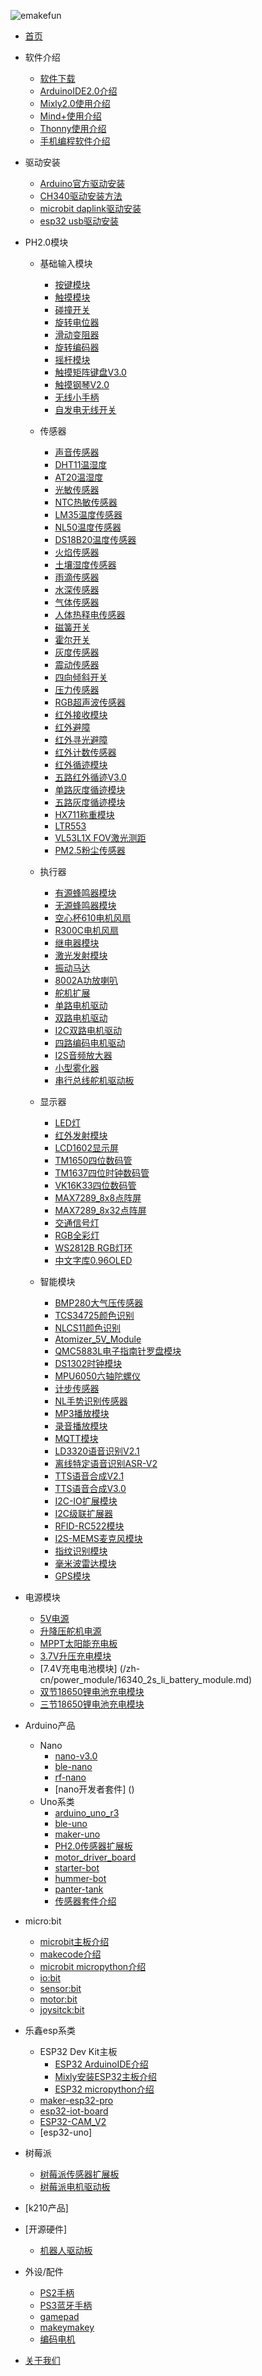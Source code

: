 <!-- docs/_sidebar.md -->
![emakefun](zh-cn/_media/favicon.jpg)

- [首页](/zh-cn/homepage.md)

- 软件介绍
  - [软件下载](/zh-cn/software/software_download.zh-CN.md)
  - [ArduinoIDE2.0介绍](/zh-cn/software/arduino_ide/arduino_ide.zh-CN.md)
  - [Mixly2.0使用介绍](/zh-cn/software/mixly/mixly.zh-CN.md)
  - [Mind+使用介绍](/zh-cn/software/)
  - [Thonny使用介绍](/zh-cn/software/thonny/thonny.zh-CN.md)
  - [手机编程软件介绍](/zh-cn/software/Mobile_programming/Mobile_programming.md)

- 驱动安装
  - [Arduino官方驱动安装](/zh-cn/driver/Arduino_official_driver/Arduino_official_driver.md)
  - [CH340驱动安装方法](/zh-cn/driver/ch340_driver/ch340_driver.md)
  - [microbit daplink驱动安装](/zh-cn/driver/microbit_daplink_driver/microbit_daplink_driver.md)
  - [esp32 usb驱动安装](/zh-cn/driver/esp32_driver/esp32_driver.md)

- PH2.0模块
  - 基础输入模块
    - [按键模块](/zh-cn/gallery.md)
    - [触摸模块](/zh-cn/gallery.md)
    - [碰撞开关](/zh-cn/gallery.md)
    - [旋转电位器](/zh-cn/gallery.md)
    - [滑动变阻器](/zh-cn/gallery.md)
    - [旋转编码器](/zh-cn/gallery.md)
    - [摇杆模块](/zh-cn/gallery.md)
    - [触摸矩阵键盘V3.0](/zh-cn/gallery.md)
    - [触摸钢琴V2.0](zh-cn/ph2.0_sensors/base_input_module/touch_piano/touch_piano.md)
    - [无线小手柄](/zh-cn/gallery.md)
    - [自发电无线开关](/zh-cn/gallery.md)

  - 传感器
    - [声音传感器](/zh-cn/gallery.md)
    - [DHT11温湿度](/zh-cn/gallery.md)
    - [AT20温湿度](/zh-cn/gallery.md)
    - [光敏传感器](/zh-cn/gallery.md)
    - [NTC热敏传感器](/zh-cn/gallery.md)
    - [LM35温度传感器](/zh-cn/gallery.md)
    - [NL50温度传感器](zh-cn/ph2.0_sensors/sensors/temperature_sensor_nl50/temperature_sensor_nl50.md)
    - [DS18B20温度传感器](/zh-cn/gallery.md)
    - [火焰传感器](/zh-cn/ph2.0_sensors/sensors/flame_sensor.md)
    - [土壤湿度传感器](/zh-cn/ph2.0_sensors/sensors/soil_moisture_sensor.md)
    - [雨滴传感器](/zh-cn/ph2.0_sensors/sensors/water_droplets_sensor.md)
    - [水深传感器](/zh-cn/ph2.0_sensors/sensors/water_depth_sensor.md)
    - [气体传感器](/zh-cn/ph2.0_sensors/sensors/mq_gas_sensor.md)
    - [人体热释电传感器](/zh-cn/ph2.0_sensors/sensors/human_body_sensor.md)
    - [磁簧开关](/zh-cn/ph2.0_sensors/sensors/magnetic-switch_sensor.md)
    - [霍尔开关](/zh-cn/ph2.0_sensors/sensors/magnetic-switch_sensor.md)
    - [灰度传感器](/zh-cn/ph2.0_sensors/sensors/grayscale_sensor.md)
    - [震动传感器](/zh-cn/ph2.0_sensors/sensors/shock_sensor.md)
    - [四向倾斜开关](/zh-cn/ph2.0_sensors/sensors/tilt_switch_sensor.md)
    - [压力传感器](/zh-cn/ph2.0_sensors/sensors/pressure_sensor.md)
    - [RGB超声波传感器](/zh-cn/ph2.0_sensors/sensors/rus_04.md)
    - [红外接收模块](/zh-cn/sensors/irReceiverModel.md)
    - [红外避障](/zh-cn/gallery.md)
    - [红外寻光避障](/zh-cn/gallery.md)
    - [红外计数传感器](/zh-cn/gallery.md)
    - [红外循迹模块](/zh-cn/ph2.0_sensors/sensors/tracking_sensor.md)
    - [五路红外循迹V3.0](/zh-cn/gallery.md)
    - [单路灰度循迹模块](/zh-cn/gallery.md)
    - [五路灰度循迹模块](/zh-cn/gallery.md)
    - [HX711称重模块](/zh-cn/)
    - [LTR553]()
    - [VL53L1X FOV激光测距]()
    - [PM2.5粉尘传感器]()

  - 执行器
    - [有源蜂鸣器模块](/zh-cn/ph2.0_sensors/actuators/buzzerModel.md)
    - [无源蜂鸣器模块](/zh-cn/ph2.0_sensors/actuators/passiveBuzzerModel.md)
    - [空心杯610电机风扇](/zh-cn/ph2.0_sensors/actuators/motorModelV2.md)
    - [R300C电机风扇]( /zh-cn/ph2.0_sensors/actuators/highPowerMotorModule.md)
    - [继电器模块](/zh-cn/ph2.0_sensors/actuators/relayModel.md)
    - [激光发射模块](/zh-cn/ph2.0_sensors/actuators/laserEmissionModel.md)
    - [振动马达](/zh-cn/ph2.0_sensors/actuators/vibrationMotorModule.md)
    - [8002A功放喇叭](/zh-cn/ph2.0_sensors/actuators/bigSpeakerModule.md)
    - [舵机扩展](/zh-cn/ph2.0_sensors/actuators/servoModel.md)
    - [单路电机驱动](/zh-cn/ph2.0_sensors/actuators/)
    - [双路电机驱动](/zh-cn/ph2.0_sensors/actuators/highSpeedMiniMotorDriveBoardModel.md)
    - [I2C双路电机驱动](/zh-cn/ph2.0_sensors/actuators/highSpeedMiniMotorDriveBoardModel.md)
    - [四路编码电机驱动](/zh-cn/ph2.0_sensors/actuators/)
    - [I2S音频放大器](/zh-cn/gallery.md)
    - [小型雾化器](/zh-cn/ph2.0_sensors/actuators/small_atomizer/small_atomizer.md)
    - [串行总线舵机驱动板]()

  - 显示器
    - [LED灯](/zh-cn/ph2.0_sensors/displayers/LED.md)
    - [红外发射模块](/zh-cn/ph2.0_sensors/actuators/infraredEmissionModel.md)
    - [LCD1602显示屏](/zh-cn/ph2.0_sensors/displayers/LCD1602.md)
    - [TM1650四位数码管](/zh-cn/ph2.0_sensors/displayers/TM1650.md)
    - [TM1637四位时钟数码管](/zh-cn/ph2.0_sensors/displayers/TM1637.md)
    - [VK16K33四位数码管](/zh-cn/ph2.0_sensors/displayers/4_digit_7_segment_v2.0.md)
    - [MAX7289_8x8点阵屏](/zh-cn/ph2.0_sensors/displayers/8x8LedDisplay.md)
    - [MAX7289_8x32点阵屏](/zh-cn/ph2.0_sensors/displayers/8x32LedDisplay.md)
    - [交通信号灯](/zh-cn/ph2.0_sensors/displayers/trafficLights.md)
    - [RGB全彩灯](/zh-cn/ph2.0_sensors/displayers/RGB.md)
    - [WS2812B RGB灯环](/zh-cn/ph2.0_sensors/displayers/RGBRing.md)
    - [中文字库0.96OLED](/zh-cn/ph2.0_sensors/displayers/GT20L16S1Y_OLED.md)

  - 智能模块
    - [BMP280大气压传感器](/zh-cn/gallery.md)
    - [TCS34725颜色识别](/zh-cn/gallery.md)
    - [NLCS11颜色识别](zh-cn/ph2.0_sensors/smart_module/color_sensor_nlcs11/color_sensor_nlcs11.md)
    - [Atomizer_5V_Module](zh-cn/ph2.0_sensors/smart_module/Atomizer_5V_Module/Atomizer_5V_Module.md)
    - [QMC5883L电子指南针罗盘模块](/zh-cn/gallery.md)
    - [DS1302时钟模块](/zh-cn/gallery.md)
    - [MPU6050六轴陀螺仪](/zh-cn/gallery.md)
    - [计步传感器](/zh-cn/gallery.md)
    - [NL手势识别传感器](/zh-cn/gallery.md)
    - [MP3播放模块](/zh-cn/gallery.md)
    - [录音播放模块](/zh-cn/gallery.md)
    - [MQTT模块](/zh-cn/.md)
    - [LD3320语音识别V2.1](/zh-cn/gallery.md)
    - [离线特定语音识别ASR-V2](/zh-cn/gallery.md)
    - [TTS语音合成V2.1](/zh-cn/gallery.md)
    - [TTS语音合成V3.0](/zh-cn/gallery.md)
    - [I2C-IO扩展模块](/zh-cn/gallery.md)
    - [I2C级联扩展器](/zh-cn/)
    - [RFID-RC522模块](/zh-cn/gallery.md)
    - [I2S-MEMS麦克风模块](/zh-cn/gallery.md)
    - [指纹识别模块]()
    - [毫米波雷达模块]()
    - [GPS模块]()

- 电源模块
  - [5V电源]()
  - [升降压舵机电源]()
  - [MPPT太阳能充电板](zh-cn/ph2.0_sensors/smart_module/MPPT_Module/MPPT_Module.md)
  - [3.7V升压充电模块](/zh-cn//power_module/3.7v_battery_module.md)
  - [7.4V充电电池模块] (/zh-cn/power_module/16340_2s_li_battery_module.md)
  - [双节18650锂电池充电模块](/zh-cn//power_module/18650_2s_li_battery_module.md)
  - [三节18650锂电池充电模块](/zh-cn//power_module/18650_3s_li_battery_module.md)

- Arduino产品
  - Nano
    - [nano-v3.0](/general/algorithm/data-structures/stack/README.zh-CN.md)
    - [ble-nano](/general/algorithm/data-structures/queue/README.zh-CN.md)
    - [rf-nano](/general/algorithm/data-structures/queue/README.zh-CN.md)
    - [nano开发者套件] ()
  - Uno系类
    - [arduino_uno_r3](/Arduino/UnoR3/README.zh-CN.md)
    - [ble-uno](/Arduino/ble-uno/README.zh-CN.md)
    - [maker-uno](/Arduino/maker-uno/README.zh-CN.md)
    - [PH2.0传感器扩展板](/Arduino/PH2.0_externtion_borad/README.zh-CN.md)
    - [motor_driver_board](/Arduino/motor_driver_board/README.zh-CN.md)
    - [starter-bot]()
    - [hummer-bot]()
    - [panter-tank]()
    - [传感器套件介绍]()

- micro:bit
  - [microbit主板介绍](https://microbit.org/zh-cn/get-started/features/overview/)
  - [makecode介绍](/zh-cn/microbit/makecode/MakeCode使用介绍.md)
  - [microbit micropython介绍](/zh-cn/micro_bit/microbit_micropython/microbit_micropython.md)
  - [io:bit](/zh-cn/micro_bit/iot_bit.md)
  - [sensor:bit](/zh-cn/micro_bit/sensorbit.md)
  - [motor:bit](/zh-cn/micro_bit/motorbit.md)
  - [joysitck:bit](/zh-cn/micro_bit/joystickbit.md)

- 乐鑫esp系类
  - ESP32 Dev Kit主板
    - [ESP32 ArduinoIDE介绍]()
    - [Mixly安装ESP32主板介绍]()
    - [ESP32 micropython介绍](https://www.micropython.org.cn/nav/micropython/%E4%BD%BF%E7%94%A8%E6%95%99%E7%A8%8B/esp32)
  - [maker-esp32-pro](zh-cn/esp32/maker_esp32_pro/maker_esp32_pro.md)
  - [esp32-iot-board](/esp32/esp32_iot_board.md)
  - [ESP32-CAM_V2](zh-cn/esp32/ESP32_CAM/ESP32_CAM.md)
  - [esp32-uno]
- 树莓派
  - [树莓派传感器扩展板](zh-cn/raspberrypi/raspberrypi_motordriver_board.md)
  - [树莓派电机驱动板](zh-cn/raspberrypi/raspberrypi_motordriver_board/raspberrypi_motordriver_board.md)

- [k210产品]

- [开源硬件]
  - [机器人驱动板]()

- 外设/配件
  - [PS2手柄]()
  - [PS3蓝牙手柄](zh-cn/peripheral/bluetooth_gamepad_ps3/bluetooth_gamepad_ps3.md)
  - [gamepad](/Arduino/gamepad/README.zh-CN.md)
  - [makeymakey]()
  - [编码电机](zh-cn/ph2.0_sensors\actuators/hall_encoder_sensor/hall_encoder_sensor.md)

- [关于我们](/zh-cn/about.md)
